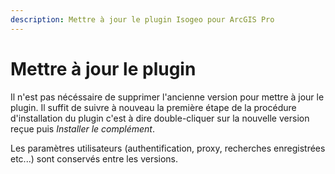 ```yaml
---
description: Mettre à jour le plugin Isogeo pour ArcGIS Pro
---
```


# Mettre à jour le plugin

Il n'est pas nécéssaire de supprimer l'ancienne version pour mettre à jour le plugin.
Il suffit de suivre à nouveau la première étape de la procédure d'installation du plugin c'est à dire double-cliquer sur la nouvelle version reçue puis *Installer le complément*.

Les paramètres utilisateurs (authentification, proxy, recherches enregistrées etc...) sont conservés entre les versions.